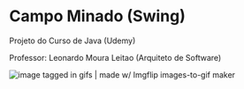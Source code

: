 # Campo Minado (Swing)

Projeto do Curso de Java (Udemy)

Professor: Leonardo Moura Leitao (Arquiteto de Software)

![image tagged in gifs | made w/ Imgflip images-to-gif maker](https://i.imgflip.com/51pjdq.gif)